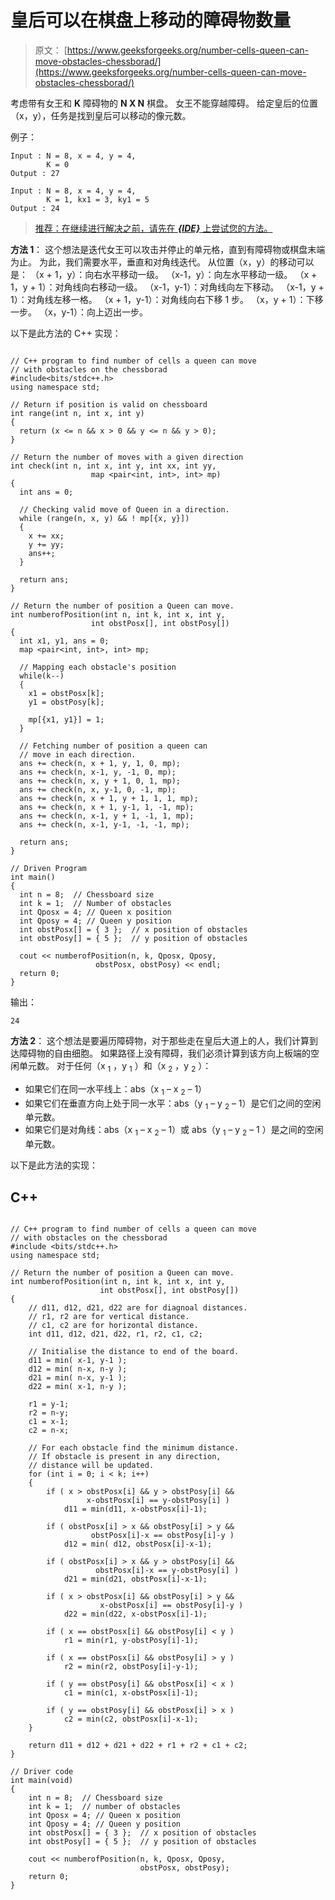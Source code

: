 # 皇后可以在棋盘上移动的障碍物数量

> 原文： [https://www.geeksforgeeks.org/number-cells-queen-can-move-obstacles-chessborad/](https://www.geeksforgeeks.org/number-cells-queen-can-move-obstacles-chessborad/)

考虑带有女王和 **K** 障碍物的 **N X N** 棋盘。 女王不能穿越障碍。 给定皇后的位置（x，y），任务是找到皇后可以移动的像元数。

例子：

```
Input : N = 8, x = 4, y = 4, 
        K = 0
Output : 27

Input : N = 8, x = 4, y = 4, 
        K = 1, kx1 = 3, ky1 = 5
Output : 24

```

> [推荐：在继续进行解决之前，请先在 ***{IDE}*** 上尝试您的方法。](https://ide.geeksforgeeks.org/)

**方法 1**：
这个想法是迭代女王可以攻击并停止的单元格，直到有障碍物或棋盘末端为止。 为此，我们需要水平，垂直和对角线迭代。 从位置（x，y）的移动可以是：
（x + 1，y）：向右水平移动一级。
（x-1，y）：向左水平移动一级。
（x + 1，y + 1）：对角线向右移动一级。
（x-1，y-1）：对角线向左下移动。
（x-1，y + 1）：对角线左移一格。
（x + 1，y-1）：对角线向右下移 1 步。
（x，y + 1）：下移一步。
（x，y-1）：向上迈出一步。

以下是此方法的 C++ 实现：

```

// C++ program to find number of cells a queen can move  
// with obstacles on the chessborad 
#include<bits/stdc++.h> 
using namespace std; 

// Return if position is valid on chessboard 
int range(int n, int x, int y) 
{ 
  return (x <= n && x > 0 && y <= n && y > 0); 
} 

// Return the number of moves with a given direction 
int check(int n, int x, int y, int xx, int yy,  
                  map <pair<int, int>, int> mp) 
{ 
  int ans = 0; 

  // Checking valid move of Queen in a direction. 
  while (range(n, x, y) && ! mp[{x, y}]) 
  { 
    x += xx; 
    y += yy; 
    ans++; 
  } 

  return ans; 
} 

// Return the number of position a Queen can move. 
int numberofPosition(int n, int k, int x, int y,  
                  int obstPosx[], int obstPosy[]) 
{ 
  int x1, y1, ans = 0; 
  map <pair<int, int>, int> mp; 

  // Mapping each obstacle's position 
  while(k--) 
  { 
    x1 = obstPosx[k]; 
    y1 = obstPosy[k]; 

    mp[{x1, y1}] = 1; 
  } 

  // Fetching number of position a queen can 
  // move in each direction. 
  ans += check(n, x + 1, y, 1, 0, mp); 
  ans += check(n, x-1, y, -1, 0, mp); 
  ans += check(n, x, y + 1, 0, 1, mp); 
  ans += check(n, x, y-1, 0, -1, mp); 
  ans += check(n, x + 1, y + 1, 1, 1, mp); 
  ans += check(n, x + 1, y-1, 1, -1, mp); 
  ans += check(n, x-1, y + 1, -1, 1, mp); 
  ans += check(n, x-1, y-1, -1, -1, mp); 

  return ans; 
} 

// Driven Program 
int main() 
{ 
  int n = 8;  // Chessboard size 
  int k = 1;  // Number of obstacles 
  int Qposx = 4; // Queen x position 
  int Qposy = 4; // Queen y position 
  int obstPosx[] = { 3 };  // x position of obstacles 
  int obstPosy[] = { 5 };  // y position of obstacles 

  cout << numberofPosition(n, k, Qposx, Qposy,  
                   obstPosx, obstPosy) << endl; 
  return 0; 
} 

```

输出：

```
24

```

**方法 2**：
这个想法是要遍历障碍物，对于那些走在皇后大道上的人，我们计算到达障碍物的自由细胞。 如果路径上没有障碍，我们必须计算到该方向上板端的空闲单元数。
对于任何（x <sub>1</sub> ，y <sub>1</sub> ）和（x <sub>2</sub> ，y <sub>2</sub> ）：

*   如果它们在同一水平线上：abs（x <sub>1</sub> – x <sub>2</sub> – 1）
*   如果它们在垂直方向上处于同一水平：abs（y <sub>1</sub> – y <sub>2</sub> – 1）是它们之间的空闲单元数。
*   如果它们是对角线：abs（x <sub>1</sub> – x <sub>2</sub> – 1）或 abs（y <sub>1</sub> – y <sub>2</sub> – 1 ）是之间的空闲单元数。

以下是此方法的实现：

## C++ 

```

// C++ program to find number of cells a queen can move 
// with obstacles on the chessborad 
#include <bits/stdc++.h> 
using namespace std; 

// Return the number of position a Queen can move. 
int numberofPosition(int n, int k, int x, int y, 
                    int obstPosx[], int obstPosy[]) 
{ 
    // d11, d12, d21, d22 are for diagnoal distances. 
    // r1, r2 are for vertical distance. 
    // c1, c2 are for horizontal distance. 
    int d11, d12, d21, d22, r1, r2, c1, c2; 

    // Initialise the distance to end of the board. 
    d11 = min( x-1, y-1 ); 
    d12 = min( n-x, n-y ); 
    d21 = min( n-x, y-1 ); 
    d22 = min( x-1, n-y ); 

    r1 = y-1; 
    r2 = n-y; 
    c1 = x-1; 
    c2 = n-x; 

    // For each obstacle find the minimum distance. 
    // If obstacle is present in any direction, 
    // distance will be updated. 
    for (int i = 0; i < k; i++) 
    { 
        if ( x > obstPosx[i] && y > obstPosy[i] && 
                 x-obstPosx[i] == y-obstPosy[i] ) 
            d11 = min(d11, x-obstPosx[i]-1); 

        if ( obstPosx[i] > x && obstPosy[i] > y && 
                  obstPosx[i]-x == obstPosy[i]-y ) 
            d12 = min( d12, obstPosx[i]-x-1); 

        if ( obstPosx[i] > x && y > obstPosy[i] && 
                   obstPosx[i]-x == y-obstPosy[i] ) 
            d21 = min(d21, obstPosx[i]-x-1); 

        if ( x > obstPosx[i] && obstPosy[i] > y && 
                    x-obstPosx[i] == obstPosy[i]-y ) 
            d22 = min(d22, x-obstPosx[i]-1); 

        if ( x == obstPosx[i] && obstPosy[i] < y ) 
            r1 = min(r1, y-obstPosy[i]-1); 

        if ( x == obstPosx[i] && obstPosy[i] > y ) 
            r2 = min(r2, obstPosy[i]-y-1); 

        if ( y == obstPosy[i] && obstPosx[i] < x ) 
            c1 = min(c1, x-obstPosx[i]-1); 

        if ( y == obstPosy[i] && obstPosx[i] > x ) 
            c2 = min(c2, obstPosx[i]-x-1); 
    } 

    return d11 + d12 + d21 + d22 + r1 + r2 + c1 + c2; 
} 

// Driver code 
int main(void) 
{ 
    int n = 8;  // Chessboard size 
    int k = 1;  // number of obstacles 
    int Qposx = 4; // Queen x position 
    int Qposy = 4; // Queen y position 
    int obstPosx[] = { 3 };  // x position of obstacles 
    int obstPosy[] = { 5 };  // y position of obstacles 

    cout << numberofPosition(n, k, Qposx, Qposy, 
                             obstPosx, obstPosy); 
    return 0; 
} 

```